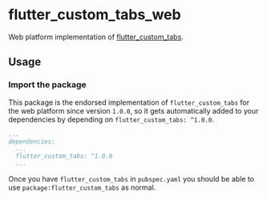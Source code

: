 # flutter_custom_tabs_web

Web platform implementation of [flutter_custom_tabs][1].

## Usage

### Import the package

This package is the endorsed implementation of `flutter_custom_tabs` for the web platform since version `1.0.0`, so it gets automatically added to your dependencies by depending on `flutter_custom_tabs: ^1.0.0`.

```yaml
...
dependencies:
  ...
  flutter_custom_tabs: ^1.0.0
  ...
```

Once you have `flutter_custom_tabs` in `pubspec.yaml` you should be able to use `package:flutter_custom_tabs` as normal.

[1]: ../flutter_custom_tabs